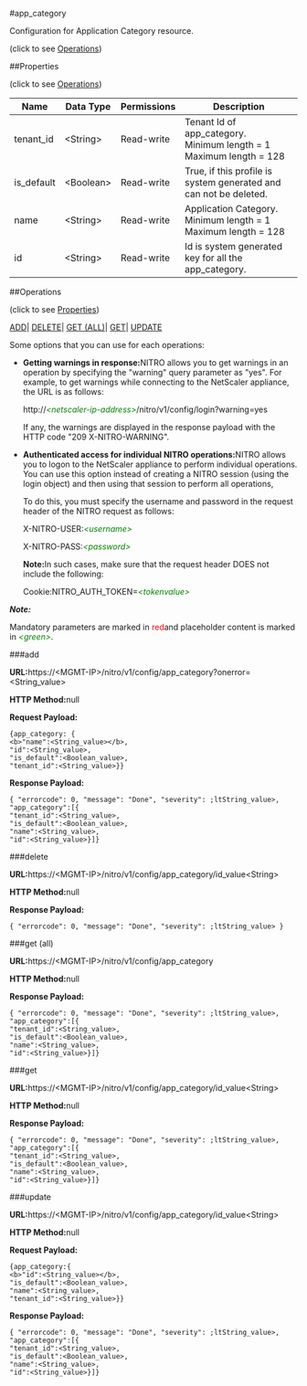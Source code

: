 #app_category



Configuration for Application Category resource.

<span>(click to see [Operations](#operations))</span>



##Properties 

<span>(click to see [Operations](#operations))</span>





<table><thead><tr><th>Name</th><th>Data Type</th><th>Permissions</th><th>Description</th></tr></thead><tbody><tr><td>tenant_id</td><td>&lt;String></td><td>Read-write</td><td>Tenant Id of app_category.<br>Minimum length = 1<br>Maximum length = 128</td></tr><tr><td>is_default</td><td>&lt;Boolean></td><td>Read-write</td><td>True, if this profile is system generated and can not be deleted.</td></tr><tr><td>name</td><td>&lt;String></td><td>Read-write</td><td>Application Category.<br>Minimum length = 1<br>Maximum length = 128</td></tr><tr><td>id</td><td>&lt;String></td><td>Read-write</td><td>Id is system generated key for all the app_category.</td></tr></tbody></table>

##Operations 

<span>(click to see [Properties](#properties))</span>





[ADD](#add)| [DELETE](#delete)| [GET (ALL)](#get-all)| [GET](#get)| [UPDATE](#update)





Some options that you can use for each operations:

<ul><li><p><b>Getting warnings in response:</b>NITRO allows you to get warnings in an operation by specifying the "warning" query parameter as "yes". For example, to get warnings while connecting to the NetScaler appliance, the URL is as follows:</p><p>http://<span style="color:green;font-style:italic;">&lt;netscaler-ip-address&gt;</span>/nitro/v1/config/login?warning=yes</p><p>If any, the warnings are displayed in the response payload with the HTTP code "209 X-NITRO-WARNING".</p></li><li><p><b>Authenticated access for individual NITRO operations:</b>NITRO allows you to logon to the NetScaler appliance to perform individual operations. You can use this option instead of creating a NITRO session (using the login object) and then using that session to perform all operations,</p><p>To do this, you must specify the username and password in the request header of the NITRO request as follows:</p><p>X-NITRO-USER:<span style="color:green;font-style:italic;">&lt;username&gt;</span></p><p>X-NITRO-PASS:<span style="color:green;font-style:italic;">&lt;password&gt;</span></p><p><b>Note:</b>In such cases, make sure that the request header DOES not include the following:</p><p>Cookie:NITRO_AUTH_TOKEN=<span style="color:green;font-style:italic;">&lt;tokenvalue&gt;</span></p></li></ul>







***Note:*** 

Mandatory parameters are marked in <span style="color:#FF0000;">red</span>and placeholder content is marked in <span style="color:green;font-style:italic">&lt;green&gt;</span>.



###add







<b>URL:</b>https://&lt;MGMT-IP&gt;/nitro/v1/config/app_category?onerror=&lt;String_value&gt;

<b>HTTP Method:</b>null

<b>Request Payload: </b>
```
{app_category: {
<b>"name":<String_value></b>,
"id":<String_value>,
"is_default":<Boolean_value>,
"tenant_id":<String_value>}}
```

<b>Response Payload: </b>
```
{ "errorcode": 0, "message": "Done", "severity": ;ltString_value>, "app_category":[{
"tenant_id":<String_value>,
"is_default":<Boolean_value>,
"name":<String_value>,
"id":<String_value>}]}
```







###delete







<b>URL:</b>https://&lt;MGMT-IP&gt;/nitro/v1/config/app_category/id_value&lt;String&gt;

<b>HTTP Method:</b>null

<b>Response Payload: </b>
```
{ "errorcode": 0, "message": "Done", "severity": ;ltString_value> }
```







###get (all)







<b>URL:</b>https://&lt;MGMT-IP&gt;/nitro/v1/config/app_category

<b>HTTP Method:</b>null

<b>Response Payload: </b>
```
{ "errorcode": 0, "message": "Done", "severity": ;ltString_value>, "app_category":[{
"tenant_id":<String_value>,
"is_default":<Boolean_value>,
"name":<String_value>,
"id":<String_value>}]}
```







###get







<b>URL:</b>https://&lt;MGMT-IP&gt;/nitro/v1/config/app_category/id_value&lt;String&gt;

<b>HTTP Method:</b>null

<b>Response Payload: </b>
```
{ "errorcode": 0, "message": "Done", "severity": ;ltString_value>, "app_category":[{
"tenant_id":<String_value>,
"is_default":<Boolean_value>,
"name":<String_value>,
"id":<String_value>}]}
```







###update







<b>URL:</b>https://&lt;MGMT-IP&gt;/nitro/v1/config/app_category/id_value&lt;String&gt;

<b>HTTP Method:</b>null

<b>Request Payload: </b>
```
{app_category:{
<b>"id":<String_value></b>,
"is_default":<Boolean_value>,
"name":<String_value>,
"tenant_id":<String_value>}}
```

<b>Response Payload: </b>
```
{ "errorcode": 0, "message": "Done", "severity": ;ltString_value>, "app_category":[{
"tenant_id":<String_value>,
"is_default":<Boolean_value>,
"name":<String_value>,
"id":<String_value>}]}
```







